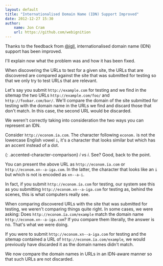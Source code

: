 ```yaml
---
layout: default
title: "Internationalised Domain Name (IDN) Support Improved"
date: 2012-12-27 15:30
author:
    name: Jon Cram
    url: https://github.com/webignition
---
```


Thanks to the feedback from [@igll](https://twitter.com/igll),
internationalised domain name (IDN) support has been improved.

I'll explain now what the problem was and how it has been fixed.

When discovering the URLs to test for a given site, the URLs that are discovered
are compared against the site that was submitted for testing so that we
only try to test URLs that are relevant.

Let's say you submit `http://example.com` for testing and we
find in the sitemap the two URLs `http://example.com/foo/` and
`http://foobar.com/bar/`. We'll compare the domain of the site
submitted for testing with the domain name in the URLs we find and discard
those that don't match. In this case, the second URL would be discarded.

We weren't correctly taking into consideration the two ways you can represent
an IDN.

Consider `http://econom.ía.com`. The character following
`econom.` is not the lowercase English vowel `i`,
it's a character that looks similar but which has an accent instead of a dot.

{: .accented-character-comparison}
*í* vs *i*. See? Good, back to the point.

You can present the above URL as `http://econom.ía.com`
or `http://econom.xn--a-iga.com`. In the latter, the character
that looks like an `i` but which is not is encoded as `xn--a-i`.

In fact, if you submit `http://econom.ía.com` for testing,
our system see this as you submitting `http://econom.xn--a-iga.com`
for testing as, behind the scenes, this is what computers really see.

When comparing discovered URLs with the site that was submitted for testing,
we weren't comparing things quite right. In some cases, we were asking: Does
`http://econom.ía.com/example` match the domain name
`http://econom.xn--a-iga.com`? If you compare them literally,
the answer is no. That's what we were doing.

If you were to submit `http://econom.xn--a-iga.com` for testing
and the sitemap contained a URL of `http://econom.ía.com/example`,
we would previously have discarded it as the domain names didn't match.

We now compare the domain names in URLs in an IDN-aware manner so that
such URLs are not discarded.
